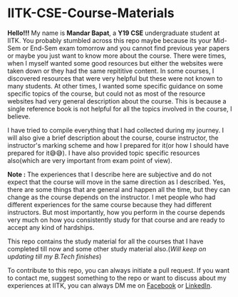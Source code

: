 # IITK-CSE-Course-Materials

**Hello!!!**
My name is **Mandar Bapat**, a **Y19 CSE** undergraduate student at IITK. You probably stumbled across this repo maybe because its your Mid-Sem or End-Sem exam tomorrow and you cannot find previous year papers or maybe you just want to know more about the course. There were times, when I myself wanted some good resources but either the websites were taken down or they had the same repititive content. In some courses, I discovered resources that were very helpful but these were not known to many students. At other times, I wanted some specific guidance on some specific topics of the course, but could not as most of the resource websites had very general description about the course. This is because a single reference book is not helpful for all the topics involved in the course, I believe. 

I have tried to compile everything that I had collected during my journey. I will also give a brief description about the course, course instructor, the instructor's marking scheme and how I prepared for it(or how I should have prepared for it😅😅). I have also provided topic specific resources also(which are very important from exam point of view).

**Note :** The experiences that I describe here are subjective and do not expect that the course will move in the same direction as I described. Yes, there are some things that are general and happen all the time, but they can change as the course depends on the instructor. I met people who had different experiences for the same course because they had different instructors. But most importantly, how you perform in the course depends very much on how you consistently study for that course and are ready to accept any kind of hardships.

This repo contains the study material for all the courses that I have completed till now and some other study material also.(_Will keep on updating till my B.Tech finishes_)

To contribute to this repo, you can always initiate a pull request.
If you want to contact me, suggest something to the repo or want to discuss about my experiences at IITK, you can always DM me on [Facebook](https://www.facebook.com/mandar.bapat.54/) or [LinkedIn](https://www.linkedin.com/in/mandar-bapat/).
